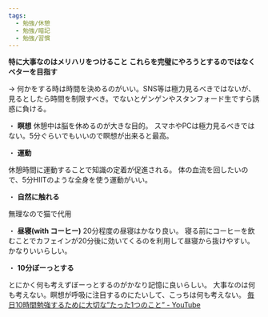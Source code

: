 ```yaml
---
tags:
  - 勉強/休憩
  - 勉強/暗記
  - 勉強/習慣
---
```


**特に大事なのはメリハリをつけること**
**これらを完璧にやろうとするのではなくベターを目指す**

-> 何かをする時は時間を決めるのがいい。SNS等は極力見るべきではないが、見るとしたら時間を制限すべき。でないとゲンゲンやスタンフォード生ですら誘惑に負ける。

・ **瞑想**
休憩中は脳を休めるのが大きな目的。
スマホやPCは極力見るべきではない。5分ぐらいでもいいので瞑想が出来ると最高。

・ **運動**

休憩時間に運動することで知識の定着が促進される。
体の血流を回したいので、5分HIITのような全身を使う運動がいい。

・ **自然に触れる**

無理なので猫で代用

・ **昼寝(with コーヒー)**
20分程度の昼寝はかなり良い。
寝る前にコーヒーを飲むことでカフェインが20分後に効いてくるのを利用して昼寝から抜けやすい。かなりいいらしい。

・ **10分ぼーっとする**

とにかく何も考えずぼーっとするのがかなり記憶に良いらしい。
大事なのは何も考えない。瞑想が呼吸に注目するのにたいして、こっちは何も考えない。
[毎日10時間勉強するために大切な”たった1つのこと” - YouTube](https://www.youtube.com/watch?v=VMnn4MGF7-Q)
